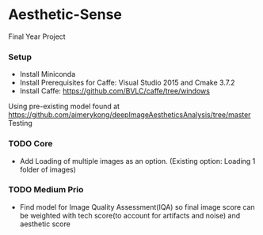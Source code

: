 # Aesthetic-Sense
Final Year Project
### Setup
- Install Miniconda
- Install Prerequisites for Caffe: Visual Studio 2015 and Cmake 3.7.2
- Install Caffe: https://github.com/BVLC/caffe/tree/windows
  
Using pre-existing model found at https://github.com/aimerykong/deepImageAestheticsAnalysis/tree/master
Testing


### TODO Core
- Add Loading of multiple images as an option. (Existing option: Loading 1 folder of images)

### TODO Medium Prio
- Find model for Image Quality Assessment(IQA) so final image score can be weighted with tech score(to account for artifacts and noise) and aesthetic score

